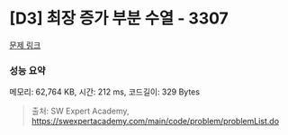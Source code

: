 # [D3] 최장 증가 부분 수열 - 3307 

[문제 링크](https://swexpertacademy.com/main/code/problem/problemDetail.do?contestProbId=AWBOKg-a6l0DFAWr) 

### 성능 요약

메모리: 62,764 KB, 시간: 212 ms, 코드길이: 329 Bytes



> 출처: SW Expert Academy, https://swexpertacademy.com/main/code/problem/problemList.do